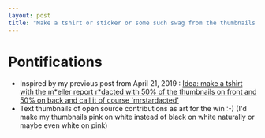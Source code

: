 ```yaml
---
layout: post
title: "Make a tshirt or sticker or some such swag from the thumbnails of a pdf of  bugzilla text contributions (e.g. new bugs, comments, metadata changes) or kitsune text contributions (e.g. SUMO KB article edits)"
---
```


# Pontifications

* Inspired by my previous post from April 21, 2019 : [Idea: make a tshirt with the m\*eller report  r\*dacted with 50% of the thumbnails on front and 50% on back and call it  of course 'mrstardacted'](http://rolandtanglao.com/2019/04/21/p1-mrstardacted/)
* Text thumbnails of open source contributions as art for the win :-) (I'd make my thumbnails pink on white instead of black on white naturally or maybe even white on pink)
